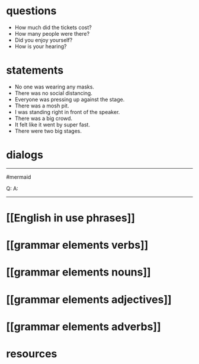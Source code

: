 # questions
- How much did the tickets cost?
- How many people were there?
- Did you enjoy yourself?
- How is your hearing?

# statements
- No one was wearing any masks.
- There was no social distancing.
- Everyone was pressing up against the stage.
- There was a mosh pit.
- I was standing right in front of the speaker.
- There was a big crowd.
- It felt like it went by super fast.
- There were two big stages.


# dialogs
---
#mermaid 

Q: 
A: 

---

# [[English in use phrases]]

# [[grammar elements verbs]]

# [[grammar elements nouns]]

# [[grammar elements adjectives]]

# [[grammar elements adverbs]]

# resources
